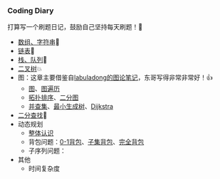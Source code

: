 ### Coding Diary

打算写一个刷题日记，鼓励自己坚持每天刷题！🥳

- [数组、字符串](1数组和字符串.md)🚀
- [链表](2链表.md)🎉
- [栈、队列](3栈和队列.md)🎈
- [二叉树](4二叉树.md)💥
- 图：这章主要借鉴自[labuladong的图论笔记](https://labuladong.github.io/algo/2/20/)，东哥写得非常非常好！👍
  - [图](6图（介绍）.md)、[图遍历](6图（图遍历）.md)
  - [拓扑排序](6图（拓扑排序）.md)、[二分图](6图（二分图）.md)
  - [并查集](6图（并查集）.md)、[最小生成树](6图（最小生成树）.md)、[Dijkstra](6图（Dijkstra）.md)
- [二分查找](5二分搜索.md)🍡
- 动态规划
    - [整体认识](动态规划/基本技巧.md)
    - 背包问题：[0-1背包](动态规划/01背包.md)、[子集背包](动态规划/子集背包.md)、[完全背包](动态规划/完全背包.md)
    - 子序列问题：
- 其他
    - 时间复杂度
